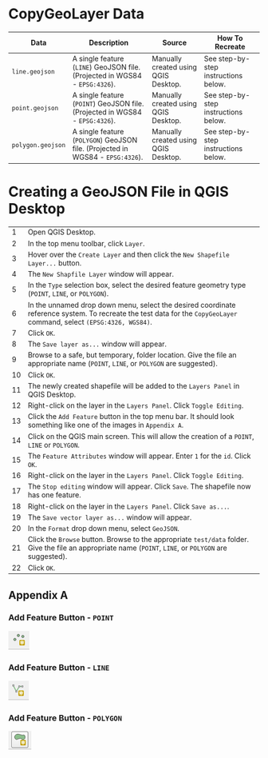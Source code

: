 # CopyGeoLayer Data

|Data|Description|Source|How To Recreate|
|---|-----|-----|----|
|`line.geojson`|A single feature (`LINE`) GeoJSON file. (Projected in WGS84 - `EPSG:4326`). |Manually created using QGIS Desktop.| See step-by-step instructions below.|
|`point.geojson`|A single feature (`POINT`) GeoJSON file. (Projected in WGS84 - `EPSG:4326`).|Manually created using QGIS Desktop.| See step-by-step instructions below.|
|`polygon.geojson`|A single feature (`POLYGON`) GeoJSON file. (Projected in WGS84 - `EPSG:4326`).|Manually created using QGIS Desktop.| See step-by-step instructions below.|

# Creating a GeoJSON File in QGIS Desktop

| |		|
|-|----|
|1|Open QGIS Desktop.|
|2|In the top menu toolbar, click `Layer`.|
|3|Hover over the `Create Layer` and then click the `New Shapefile Layer...` button.|
|4|The `New Shapfile Layer` window will appear.|
|5|In the `Type` selection box, select the desired feature geometry type (`POINT`, `LINE`, or `POLYGON`).|
|6|In the unnamed drop down menu, select the desired coordinate reference system. To recreate the test data for the `CopyGeoLayer` command, select `(EPSG:4326, WGS84)`. |
|7|Click `OK`.|
|8|The `Save layer as...` window will appear.|
|9|Browse to a safe, but temporary, folder location. Give the file an appropriate name (`POINT`, `LINE`, or `POLYGON` are suggested). 
|10| Click `OK`.|
|11|The newly created shapefile will be added to the `Layers Panel` in QGIS Desktop.|
|12|Right-click on the layer in the `Layers Panel`. Click `Toggle Editing`.|
|13|Click the `Add Feature` button in the top menu bar. It should look something like one of the images in `Appendix A`.|
|14|Click on the QGIS main screen. This will allow the creation of a `POINT`, `LINE` or `POLYGON`.|
|15|The `Feature Attributes` window will appear. Enter `1` for the `id`. Click `OK`.|
|16|Right-click on the layer in the `Layers Panel`. Click `Toggle Editing`.|
|17|The `Stop editing` window will appear. Click `Save`. The shapefile now has one feature.|
|18|Right-click on the layer in the `Layers Panel`. Click `Save as...`.|
|19|The `Save vector layer as...` window will appear.|
|20|In the `Format` drop down menu, select `GeoJSON`.|
|21|Click the `Browse` button. Browse to the appropriate `test/data` folder.  Give the file an appropriate name (`POINT`, `LINE`, or `POLYGON` are suggested).|
|22|Click `OK`.|

## Appendix A

### Add Feature Button - `POINT`
![QGIS-AddFeature-Point](../../../images/QGIS-AddFeature-Point.PNG)
### Add Feature Button - `LINE`
![QGIS-AddFeature-Line](../../../images/QGIS-AddFeature-Line.PNG)
### Add Feature Button - `POLYGON`
![QGIS-AddFeature-Polygon](../../../images/QGIS-AddFeature-Polygon.PNG)